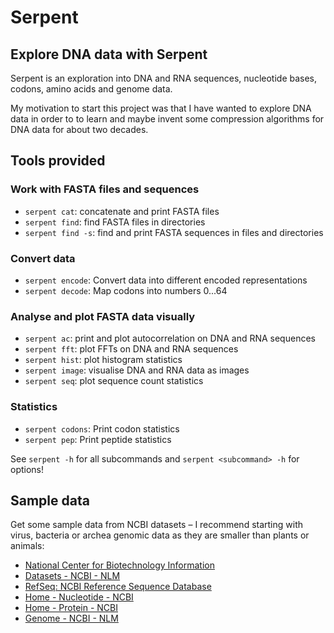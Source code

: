 # Serpent


## Explore DNA data with Serpent

Serpent is an exploration into DNA and RNA sequences, nucleotide
bases, codons, amino acids and genome data.

My motivation to start this project was that I have wanted to explore DNA data in order to to learn and maybe
invent some compression algorithms for DNA data for about two decades.


## Tools provided

### Work with FASTA files and sequences

* `serpent cat`: concatenate and print FASTA files
* `serpent find`: find FASTA files in directories
* `serpent find -s`: find and print FASTA sequences in files and directories

### Convert data

* `serpent encode`: Convert data into different encoded representations
* `serpent decode`: Map codons into numbers 0...64

### Analyse and plot FASTA data visually

* `serpent ac`: print and plot autocorrelation on DNA and RNA sequences
* `serpent fft`: plot FFTs on DNA and RNA sequences
* `serpent hist`: plot histogram statistics
* `serpent image`: visualise DNA and RNA data as images
* `serpent seq`: plot sequence count statistics

### Statistics

* `serpent codons`: Print codon statistics
* `serpent pep`: Print peptide statistics

See `serpent -h` for all subcommands and `serpent <subcommand> -h` for options!


## Sample data

Get some sample data from NCBI datasets – I recommend starting with virus, bacteria or
archea genomic data as they are smaller than plants or animals:

* [National Center for Biotechnology Information](https://www.ncbi.nlm.nih.gov/)
* [Datasets - NCBI - NLM](https://www.ncbi.nlm.nih.gov/datasets/)
* [RefSeq: NCBI Reference Sequence Database](https://www.ncbi.nlm.nih.gov/refseq/)
* [Home - Nucleotide - NCBI](https://www.ncbi.nlm.nih.gov/nuccore/)
* [Home - Protein - NCBI](https://www.ncbi.nlm.nih.gov/protein)
* [Genome - NCBI - NLM](https://www.ncbi.nlm.nih.gov/datasets/genome/)
